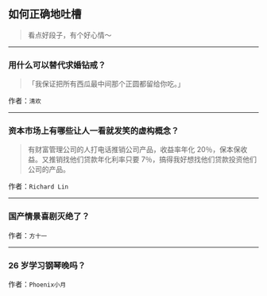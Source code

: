 ## 如何正确地吐槽

> 看点好段子，有个好心情～


 
---

### 用什么可以替代求婚钻戒？

> 「我保证把所有西瓜最中间那个正圆都留给你吃。」


作者：`清欢`

---

### 资本市场上有哪些让人一看就发笑的虚构概念？

> 有财富管理公司的人打电话推销公司产品，收益率年化 20％，保本保收益。又推销找他们贷款年化利率只要 7％，搞得我好想找他们贷款投资他们公司的产品。


作者：`Richard Lin`

---

### 国产情景喜剧灭绝了？

> 


作者：`方十一`

---

### 26 岁学习钢琴晚吗？

> 


作者：`Phoenix小月`